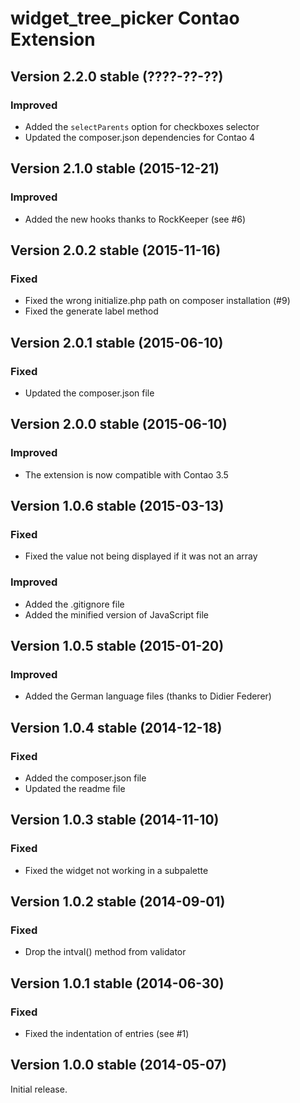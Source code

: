 widget_tree_picker Contao Extension
===================================

Version 2.2.0 stable (????-??-??)
---------------------------------

### Improved
- Added the ```selectParents``` option for checkboxes selector
- Updated the composer.json dependencies for Contao 4


Version 2.1.0 stable (2015-12-21)
---------------------------------

### Improved
- Added the new hooks thanks to RockKeeper (see #6)


Version 2.0.2 stable (2015-11-16)
---------------------------------

### Fixed
- Fixed the wrong initialize.php path on composer installation (#9)
- Fixed the generate label method


Version 2.0.1 stable (2015-06-10)
---------------------------------

### Fixed
- Updated the composer.json file


Version 2.0.0 stable (2015-06-10)
---------------------------------

### Improved
- The extension is now compatible with Contao 3.5


Version 1.0.6 stable (2015-03-13)
---------------------------------

### Fixed
- Fixed the value not being displayed if it was not an array

### Improved
- Added the .gitignore file
- Added the minified version of JavaScript file


Version 1.0.5 stable (2015-01-20)
---------------------------------

### Improved
- Added the German language files (thanks to Didier Federer)


Version 1.0.4 stable (2014-12-18)
---------------------------------

### Fixed
- Added the composer.json file
- Updated the readme file


Version 1.0.3 stable (2014-11-10)
---------------------------------

### Fixed
- Fixed the widget not working in a subpalette


Version 1.0.2 stable (2014-09-01)
---------------------------------

### Fixed
- Drop the intval() method from validator


Version 1.0.1 stable (2014-06-30)
---------------------------------

### Fixed
- Fixed the indentation of entries (see #1)


Version 1.0.0 stable (2014-05-07)
---------------------------------

Initial release.
